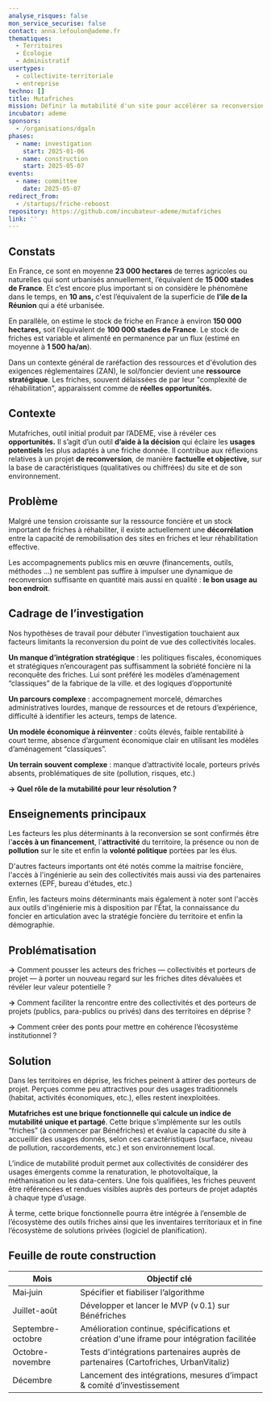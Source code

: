 ```yaml
---
analyse_risques: false
mon_service_securise: false
contact: anna.lefoulon@ademe.fr
thematiques:
  - Territoires
  - Écologie
  - Administratif
usertypes:
  - collectivite-territoriale
  - entreprise
techno: []
title: Mutafriches
mission: Définir la mutabilité d'un site pour accélérer sa reconversion
incubator: ademe
sponsors:
  - /organisations/dgaln
phases:
  - name: investigation
    start: 2025-01-06
  - name: construction
    start: 2025-05-07
events:
  - name: committee
    date: 2025-05-07
redirect_from:
  - /startups/friche-reboost
repository: https://github.com/incubateur-ademe/mutafriches
link: ''
---
```

## Constats
En France, ce sont en moyenne **23 000 hectares** de terres agricoles ou naturelles qui sont urbanisés annuellement, l’équivalent de **15 000 stades de France**. Et c’est encore plus important si on considère le phénomène dans le temps, en **10 ans,** c'est l’équivalent de la superficie de **l’ile de la Réunion** qui a été urbanisée.

En parallèle, on estime le stock de friche en France à environ **150 000 hectares,** soit l’équivalent de **100 000 stades de France**. Le stock de friches est variable et alimenté en permanence par un flux (estimé en moyenne à **1 500 ha/an**). 

Dans un contexte général de raréfaction des ressources et d'évolution des exigences réglementaires (ZAN), le sol/foncier devient une **ressource stratégique**. Les friches, souvent délaissées de par leur "complexité de réhabilitation", apparaissent comme de **réelles opportunités.**

## Contexte
Mutafriches, outil initial produit par l’ADEME, vise à révéler ces **opportunités.** Il s’agit d’un outil **d’aide à la décision** qui éclaire les **usages potentiels** les plus adaptés à une friche donnée. Il contribue aux réflexions relatives à un projet **de reconversion**, de manière **factuelle et objective,** sur la base de caractéristiques (qualitatives ou chiffrées) du site et de son environnement.  



## Problème
Malgré une tension croissante sur la ressource foncière et un stock important de friches à réhabiliter, il existe actuellement une **décorrélation** entre la capacité de remobilisation des sites en friches et leur réhabilitation effective. 

Les accompagnements publics mis en œuvre (financements, outils, méthodes …) ne semblent pas suffire à impulser une dynamique de reconversion suffisante en quantité mais aussi en qualité : **le bon usage au bon endroit**. 


## Cadrage de l’investigation

Nos hypothèses de travail pour débuter l'investigation touchaient aux facteurs limitants la reconversion du point de vue des collectivités locales. 

**Un manque d’intégration stratégique** : les politiques fiscales, économiques et stratégiques n’encouragent pas suffisamment la sobriété foncière ni la reconquête des friches. Lui sont préféré les modèles d’aménagement “classiques” de la fabrique de la ville. et des logiques d’opportunité 


**Un parcours complexe** : accompagnement morcelé, démarches administratives lourdes, manque de ressources et de retours d’expérience, difficulté à identifier les acteurs, temps de latence. 


**Un modèle économique à réinventer** : coûts élevés, faible rentabilité à court terme, absence d’argument économique clair en utilisant les  modèles d’aménagement   “classiques”. 

**Un terrain souvent complexe** : manque d’attractivité locale, porteurs privés  absents, problématiques de site (pollution, risques, etc.)

**→ Quel rôle de la mutabilité pour leur résolution ?**


## Enseignements principaux
Les facteurs les plus déterminants à la reconversion se sont confirmés être l'**accès à un financement**, l'**attractivité** du territoire, la présence ou non de **pollution** sur le site et enfin la **volonté politique** portées par les élus. 

D'autres facteurs importants ont été notés comme la maitrise foncière, l'accès à l'ingénierie au sein des collectivités mais aussi via des partenaires externes (EPF, bureau d'études, etc.) 

Enfin, les facteurs moins déterminants mais également à noter sont l'accès aux outils d'ingénierie mis à disposition par l'État, la connaissance du foncier en articulation avec la stratégie foncière du territoire et enfin la démographie. 

## Problématisation
**→** Comment pousser les acteurs des friches — collectivités et porteurs de projet — à porter un nouveau regard sur les friches dites dévaluées et révéler leur valeur potentielle ? 

**→** Comment faciliter la rencontre entre des collectivités et des porteurs de projets (publics, para-publics ou privés) dans des territoires en déprise ?

**→** Comment créer des ponts pour mettre en cohérence l’écosystème institutionnel ?

## Solution
Dans les territoires en déprise, les friches peinent à attirer des porteurs de projet. Perçues comme peu attractives pour des usages traditionnels (habitat, activités économiques, etc.), elles restent inexploitées.

**Mutafriches est une brique fonctionnelle qui calcule un indice de mutabilité unique et partagé**. Cette brique s’implémente sur les outils “friches” (à commencer par Bénéfriches) et évalue la capacité du site à accueillir des usages donnés, selon ces caractéristiques (surface, niveau de pollution, raccordements, etc.) et son environnement local.

L’indice de mutabilité produit permet aux collectivités de considérer des usages émergents comme la renaturation, le photovoltaïque, la méthanisation ou les data-centers.
Une fois qualifiées, les friches peuvent être référencées et rendues visibles auprès des porteurs de projet adaptés à chaque type d’usage.

À terme, cette brique fonctionnelle pourra être intégrée à l’ensemble de l’écosystème des outils friches ainsi que les inventaires territoriaux et in fine l’écosystème de solutions privées (logiciel de planification).  

## Feuille de route construction

| Mois | Objectif clé |
|------|--------------|
| Mai‑juin | Spécifier et fiabiliser l’algorithme |
| Juillet-août | Développer et lancer le MVP (v 0.1) sur Bénéfriches |
| Septembre-octobre | Amélioration continue, spécifications et création d'une iframe pour intégration facilitée| 
| Octobre-novembre | Tests d'intégrations partenaires auprès de partenaires (Cartofriches, UrbanVitaliz)  |
|Décembre | Lancement des intégrations, mesures d’impact & comité d’investissement | 
